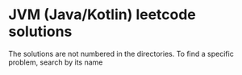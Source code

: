 <h1>JVM (Java/Kotlin) leetcode solutions</h1>
The solutions are not numbered in the directories. To find a specific problem, search by its name